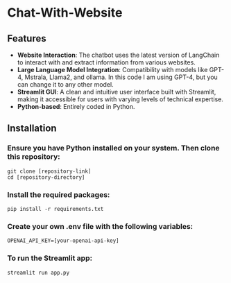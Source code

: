 # Chat-With-Website

## Features

- **Website Interaction**: The chatbot uses the latest version of LangChain to interact with and extract information from various websites.
- **Large Language Model Integration**: Compatibility with models like GPT-4, Mstrala, Llama2, and ollama. In this code I am using GPT-4, but you can change it to any other model.
- **Streamlit GUI**: A clean and intuitive user interface built with Streamlit, making it accessible for users with varying levels of technical expertise.
- **Python-based**: Entirely coded in Python.

## Installation

### Ensure you have Python installed on your system. Then clone this repository:
```console
git clone [repository-link]
cd [repository-directory]
```
### Install the required packages:
```console
pip install -r requirements.txt
```
### Create your own .env file with the following variables:
```console
OPENAI_API_KEY=[your-openai-api-key]
```
### To run the Streamlit app:
```console
streamlit run app.py
```